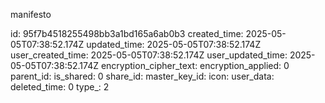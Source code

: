 manifesto

id: 95f7b4518255498bb3a1bd165a6ab0b3
created_time: 2025-05-05T07:38:52.174Z
updated_time: 2025-05-05T07:38:52.174Z
user_created_time: 2025-05-05T07:38:52.174Z
user_updated_time: 2025-05-05T07:38:52.174Z
encryption_cipher_text: 
encryption_applied: 0
parent_id: 
is_shared: 0
share_id: 
master_key_id: 
icon: 
user_data: 
deleted_time: 0
type_: 2